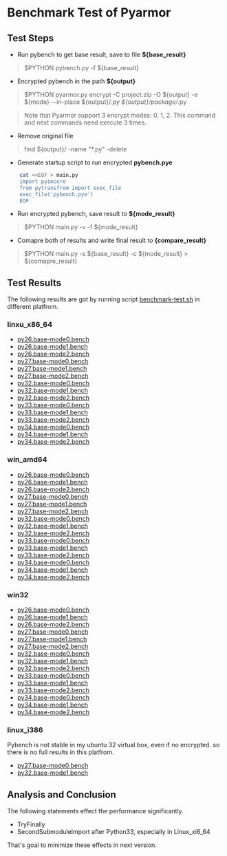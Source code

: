 # Benchmark Test of Pyarmor

## Test Steps

* Run pybench to get base result, save to file **${base_result}**

> $PYTHON pybench.py -f ${base_result}

* Encrypted pybench in the path **${output}**

> $PYTHON pyarmor.py encrypt -C project.zip -O ${output} -e ${mode} --in-place ${output}/*.py ${output}/package/*.py

> Note that Pyarmor support 3 encrypt modes: 0, 1, 2. This command and next commands need execute 3 times.


* Remove original file

> find ${output}/ -name "*.py" -delete

* Generate startup script to run encrypted **pybench.pye**

``` bash
    cat <<EOF > main.py
    import pyimcore
    from pytransfrom import exec_file
    exec_file('pybench.pye')
    EOF
```

* Run encrypted pybench, save result to **${mode_result}**

> $PYTHON main.py -v -f ${mode_result}

* Comapre both of results and write final result to **{compare_result}**

> $PYTHON main.py -s ${base_result} -c ${mode_result} > ${comapre_result}

## Test Results

The following results are got by running script [benchmark-test.sh](../benchmark-test.sh) in different platfrom.

### linxu_x86_64

* [py26.base-mode0.bench](https://github.com/dashingsoft/pyarmor/blob/benchmark/tests/benchmark/linux_x86_64/py26.base-mode0.bench)
* [py26.base-mode1.bench](https://github.com/dashingsoft/pyarmor/blob/benchmark/tests/benchmark/linux_x86_64/py26.base-mode1.bench)
* [py26.base-mode2.bench](https://github.com/dashingsoft/pyarmor/blob/benchmark/tests/benchmark/linux_x86_64/py26.base-mode2.bench)
* [py27.base-mode0.bench](https://github.com/dashingsoft/pyarmor/blob/benchmark/tests/benchmark/linux_x86_64/py27.base-mode0.bench)
* [py27.base-mode1.bench](https://github.com/dashingsoft/pyarmor/blob/benchmark/tests/benchmark/linux_x86_64/py27.base-mode1.bench)
* [py27.base-mode2.bench](https://github.com/dashingsoft/pyarmor/blob/benchmark/tests/benchmark/linux_x86_64/py27.base-mode2.bench)
* [py32.base-mode0.bench](https://github.com/dashingsoft/pyarmor/blob/benchmark/tests/benchmark/linux_x86_64/py32.base-mode0.bench)
* [py32.base-mode1.bench](https://github.com/dashingsoft/pyarmor/blob/benchmark/tests/benchmark/linux_x86_64/py32.base-mode1.bench)
* [py32.base-mode2.bench](https://github.com/dashingsoft/pyarmor/blob/benchmark/tests/benchmark/linux_x86_64/py32.base-mode2.bench)
* [py33.base-mode0.bench](https://github.com/dashingsoft/pyarmor/blob/benchmark/tests/benchmark/linux_x86_64/py33.base-mode0.bench)
* [py33.base-mode1.bench](https://github.com/dashingsoft/pyarmor/blob/benchmark/tests/benchmark/linux_x86_64/py33.base-mode1.bench)
* [py33.base-mode2.bench](https://github.com/dashingsoft/pyarmor/blob/benchmark/tests/benchmark/linux_x86_64/py33.base-mode2.bench)
* [py34.base-mode0.bench](https://github.com/dashingsoft/pyarmor/blob/benchmark/tests/benchmark/linux_x86_64/py34.base-mode0.bench)
* [py34.base-mode1.bench](https://github.com/dashingsoft/pyarmor/blob/benchmark/tests/benchmark/linux_x86_64/py34.base-mode1.bench)
* [py34.base-mode2.bench](https://github.com/dashingsoft/pyarmor/blob/benchmark/tests/benchmark/linux_x86_64/py34.base-mode2.bench)

### win_amd64

* [py26.base-mode0.bench](https://github.com/dashingsoft/pyarmor/blob/benchmark/tests/benchmark/win_amd64/py26.base-mode0.bench)
* [py26.base-mode1.bench](https://github.com/dashingsoft/pyarmor/blob/benchmark/tests/benchmark/win_amd64/py26.base-mode1.bench)
* [py26.base-mode2.bench](https://github.com/dashingsoft/pyarmor/blob/benchmark/tests/benchmark/win_amd64/py26.base-mode2.bench)
* [py27.base-mode0.bench](https://github.com/dashingsoft/pyarmor/blob/benchmark/tests/benchmark/win_amd64/py27.base-mode0.bench)
* [py27.base-mode1.bench](https://github.com/dashingsoft/pyarmor/blob/benchmark/tests/benchmark/win_amd64/py27.base-mode1.bench)
* [py27.base-mode2.bench](https://github.com/dashingsoft/pyarmor/blob/benchmark/tests/benchmark/win_amd64/py27.base-mode2.bench)
* [py32.base-mode0.bench](https://github.com/dashingsoft/pyarmor/blob/benchmark/tests/benchmark/win_amd64/py32.base-mode0.bench)
* [py32.base-mode1.bench](https://github.com/dashingsoft/pyarmor/blob/benchmark/tests/benchmark/win_amd64/py32.base-mode1.bench)
* [py32.base-mode2.bench](https://github.com/dashingsoft/pyarmor/blob/benchmark/tests/benchmark/win_amd64/py32.base-mode2.bench)
* [py33.base-mode0.bench](https://github.com/dashingsoft/pyarmor/blob/benchmark/tests/benchmark/win_amd64/py33.base-mode0.bench)
* [py33.base-mode1.bench](https://github.com/dashingsoft/pyarmor/blob/benchmark/tests/benchmark/win_amd64/py33.base-mode1.bench)
* [py33.base-mode2.bench](https://github.com/dashingsoft/pyarmor/blob/benchmark/tests/benchmark/win_amd64/py33.base-mode2.bench)
* [py34.base-mode0.bench](https://github.com/dashingsoft/pyarmor/blob/benchmark/tests/benchmark/win_amd64/py34.base-mode0.bench)
* [py34.base-mode1.bench](https://github.com/dashingsoft/pyarmor/blob/benchmark/tests/benchmark/win_amd64/py34.base-mode1.bench)
* [py34.base-mode2.bench](https://github.com/dashingsoft/pyarmor/blob/benchmark/tests/benchmark/win_amd64/py34.base-mode2.bench)

### win32

* [py26.base-mode0.bench](https://github.com/dashingsoft/pyarmor/blob/benchmark/tests/benchmark/win32/py26.base-mode0.bench)
* [py26.base-mode1.bench](https://github.com/dashingsoft/pyarmor/blob/benchmark/tests/benchmark/win32/py26.base-mode1.bench)
* [py26.base-mode2.bench](https://github.com/dashingsoft/pyarmor/blob/benchmark/tests/benchmark/win32/py26.base-mode2.bench)
* [py27.base-mode0.bench](https://github.com/dashingsoft/pyarmor/blob/benchmark/tests/benchmark/win32/py27.base-mode0.bench)
* [py27.base-mode1.bench](https://github.com/dashingsoft/pyarmor/blob/benchmark/tests/benchmark/win32/py27.base-mode1.bench)
* [py27.base-mode2.bench](https://github.com/dashingsoft/pyarmor/blob/benchmark/tests/benchmark/win32/py27.base-mode2.bench)
* [py32.base-mode0.bench](https://github.com/dashingsoft/pyarmor/blob/benchmark/tests/benchmark/win32/py32.base-mode0.bench)
* [py32.base-mode1.bench](https://github.com/dashingsoft/pyarmor/blob/benchmark/tests/benchmark/win32/py32.base-mode1.bench)
* [py32.base-mode2.bench](https://github.com/dashingsoft/pyarmor/blob/benchmark/tests/benchmark/win32/py32.base-mode2.bench)
* [py33.base-mode0.bench](https://github.com/dashingsoft/pyarmor/blob/benchmark/tests/benchmark/win32/py33.base-mode0.bench)
* [py33.base-mode1.bench](https://github.com/dashingsoft/pyarmor/blob/benchmark/tests/benchmark/win32/py33.base-mode1.bench)
* [py33.base-mode2.bench](https://github.com/dashingsoft/pyarmor/blob/benchmark/tests/benchmark/win32/py33.base-mode2.bench)
* [py34.base-mode0.bench](https://github.com/dashingsoft/pyarmor/blob/benchmark/tests/benchmark/win32/py34.base-mode0.bench)
* [py34.base-mode1.bench](https://github.com/dashingsoft/pyarmor/blob/benchmark/tests/benchmark/win32/py34.base-mode1.bench)
* [py34.base-mode2.bench](https://github.com/dashingsoft/pyarmor/blob/benchmark/tests/benchmark/win32/py34.base-mode2.bench)

### linux_i386

Pybench is not stable in my ubuntu 32 virtual box, even if no encrypted. so there is no full results in this platfrom.

* [py27.base-mode0.bench](https://github.com/dashingsoft/pyarmor/blob/benchmark/tests/benchmark/linux_i386/py27.base-mode0.bench)
* [py32.base-mode1.bench](https://github.com/dashingsoft/pyarmor/blob/benchmark/tests/benchmark/linux_i386/py32.base-mode1.bench)


## Analysis and Conclusion

The following statements effect the performance significantly. 

* TryFinally
* SecondSubmoduleImport after Python33, especially in Linux_xi6_64

That's goal to minimize these effects in next version.
